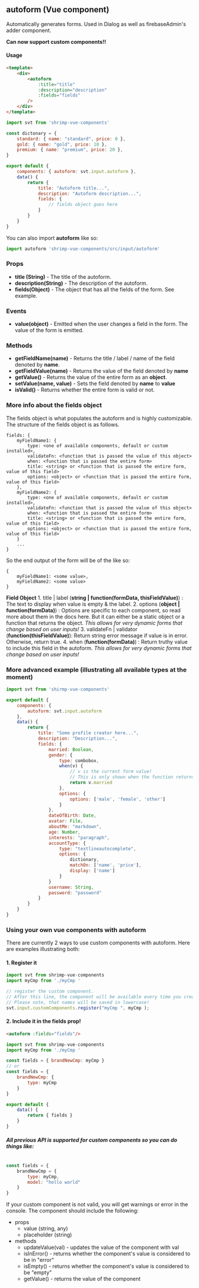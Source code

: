 

## autoform (Vue component)

Automatically generates forms. Used in Dialog as well as firebaseAdmin's adder component.

**Can now support custom components!!**

#### Usage
```html
<template>
	<div>
		<autoform
			:title="title"
			:description="description"
			:fields="fields"
		/>
	</div>
</template>
```

```javascript
import svt from 'shrimp-vue-components'

const dictonary = {
	standard: { name: "standard", price: 0 },
	gold: { name: "gold", price: 10 },
	premium: { name: "premium", price: 20 },
}

export default {
	components: { autoform: svt.input.autoform },
	data() {
		return {
			title: "Autoform title...",
			description: "Autoform description...",
			fields: {
				// fields object goes here
			}
		}
	}
}


```

You can also import **autoform** like so:
```javascript
import autoform 'shrimp-vue-components/src/input/autoform'
```

### Props
- **title (String)** - The title of the autoform.
- **description(String)** - The description of the autoform.
- **fields(Object)** - The object that has all the fields of the form. See example.

### Events
- **value(object)** - Emitted when the user changes a field in the form. The value of the form is emitted. 

### Methods
- **getFieldName(name)** - Returns the title / label / name of the field denoted by **name**.
- **getFieldValue(name)** - Returns the value of the field denoted by **name**
- **getValue()** - Returns the value of the entire form as an **object**.
- **setValue(name, value)** - Sets the field denoted by **name** to **value**
- **isValid()** - Returns whether the entire form is valid or not.

### More info about the fields object
The fields object is what populates the autoform and is highly customizable. The structure
of the fields object is as follows. 
```
fields: {
    myFieldName1: {
	    type: <one of available components, default or custom installed>,
	    validateFn: <function that is passed the value of this object>
	    when: <function that is passed the entire form>
	    title: <string> or <function that is passed the entire form, value of this field>
	    options: <object> or <function that is passed the entire form, value of this field>
    },
    myFieldName2: {
	    type: <one of available components, default or custom installed>,
	    validateFn: <function that is passed the value of this object>
	    when: <function that is passed the entire form>
	    title: <string> or <function that is passed the entire form, value of this field>
	    options: <object> or <function that is passed the entire form, value of this field>
    }
    ...
}
```
So the end output of the form will be of the like so:
```
{
    myFieldName1: <some value>,
    myFieldName2: <some value>
}
```

**Field Object**
	1. title | label (**string | function(formData, thisFieldValue)**) : The text to display when value is empty & the label.
	2. options (**object | function(formData)**) : Options are specific to each component, so read more about them in the docs here. But it can either be a static object or a function that returns the object. *This allows for very dynamic forms that change based on user inputs!*
	3. validateFn | validator (**function(thisFieldValue)**): Return string error message if value is in error. Otherwise, return true.
	4. when (**function(formData)**) : Return truthy value to include this field in the autoform. *This allows for very dynamic forms that change based on user inputs!*



### More advanced example (illustrating all available types at the moment)
```javascript
import svt from 'shirmp-vue-components'

export default {
	components: {
		autoform: svt.input.autoform
	},
	data() {
		return {
			title: "Some profile creator here...",
			description: "Description...",
			fields: {
				married: Boolean,
				gender: {
					type: combobox,
					when(v) {
						// v is the current form value!
						// This is only shown when the function returns true!
						return v.married
					},
					options: {
						options: ['male', 'female', 'other']
					}
				},
				dateOfBirth: Date,
				avatar: File,
				aboutMe: "markdown",
				age: Number,
				interests: "paragraph",
				accountType: {
					type: "textlineautocomplete",
					options: {
						dictionary,
						matchOn: ['name', 'price'],
						display: ['name']
					}
				}
				username: String,
				password: "password"
			}
		}
	}
}
```

### Using your own vue components with autoform

There are currently 2 ways to use custom components with autoform. Here are examples illustrating both:
#### 1. Register it
```javascript
import svt from shrimp-vue-components
import myCmp from './myCmp '

// register the custom component. 
// After this line, the component will be available every time you create an autoform or a dialog with a form. 
// Please note, that names will be saved in lowercase!
svt.input.customComponents.register("myCmp ", myCmp );
```

#### 2. Include it in the fields prop!

```html
<autoform :fields="fields"/>
```

``` javascript
import svt from shrimp-vue-components
import myCmp from './myCmp '

const fields = { brandNewCmp: myCmp }
// or 
const fields = { 
	brandNewCmp: {
		type: myCmp
	} 
}

export default {
	data() {
		return { fields }
	}
}
```

##### All previous API is supported for custom components so you can do things like:
```javascript

const fields = {
	brandNewCmp = {
		type: myCmp,
		model: "hello world"
	}
}
```

If your custom component is not valid, you will get warnings or error in the console. The component should include the following:

 - props
	 - value (string, any)
	 - placeholder (string)
 - methods
	 - updateValue(val) - updates the value of the component with val
	 - isInError() - returns whether the component's value is considered to be in "error"
	 - isEmpty() - returns whether the component's value is considered to be "empty"
	 - getValue() - returns the value of the component